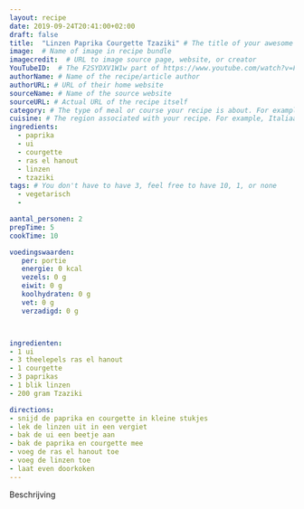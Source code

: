 ```yaml
---
layout: recipe
date: 2019-09-24T20:41:00+02:00
draft: false
title:  "Linzen Paprika Courgette Tzaziki" # The title of your awesome recipe
image:  # Name of image in recipe bundle
imagecredit:  # URL to image source page, website, or creator
YouTubeID:  # The F2SYDXV1W1w part of https://www.youtube.com/watch?v=F2SYDXV1W1w
authorName: # Name of the recipe/article author
authorURL: # URL of their home website
sourceName: # Name of the source website
sourceURL: # Actual URL of the recipe itself
category: # The type of meal or course your recipe is about. For example: "dinner", "entree", or "dessert".
cuisine: # The region associated with your recipe. For example, Italiaans, Mediterraans", or Eigen.
ingredients:
  - paprika
  - ui
  - courgette
  - ras el hanout
  - linzen
  - tzaziki
tags: # You don't have to have 3, feel free to have 10, 1, or none
  - vegetarisch
  -

aantal_personen: 2
prepTime: 5
cookTime: 10

voedingswaarden:
   per: portie
   energie: 0 kcal
   vezels: 0 g
   eiwit: 0 g
   koolhydraten: 0 g
   vet: 0 g
   verzadigd: 0 g



ingredienten:
- 1 ui
- 3 theelepels ras el hanout
- 1 courgette
- 3 paprikas
- 1 blik linzen
- 200 gram Tzaziki

directions:
- snijd de paprika en courgette in kleine stukjes
- lek de linzen uit in een vergiet
- bak de ui een beetje aan
- bak de paprika en courgette mee
- voeg de ras el hanout toe
- voeg de linzen toe
- laat even doorkoken
---
```


Beschrijving
